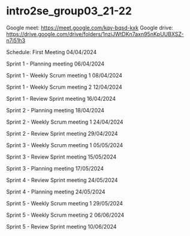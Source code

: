 # intro2se_group03_21-22
Google meet: https://meet.google.com/kqv-bqsd-kxk
Google drive: https://drive.google.com/drive/folders/1nziJWtDKn7axn95nKpUUBXSZ-n7i51h3

Schedule: 
First Meeting
04/04/2024


Sprint 1 - Planning meeting
06/04/2024

Sprint 1 - Weekly Scrum meeting 1
08/04/2024

Sprint 1 - Weekly Scrum meeting 2
12/04/2024

Sprint 1 - Review Sprint meeting
16/04/2024


Sprint 2 - Planning meeting
18/04/2024

Sprint 2 - Weekly Scrum meeting 1
24/04/2024

Sprint 2 - Review Sprint meeting
29/04/2024


Sprint 3 - Weekly Scrum meeting 1
05/05/2024

Sprint 3 - Review Sprint meeting
15/05/2024

Sprint 3 - Planning meeting
17/05/2024


Sprint 4 - Review Sprint meeting
24/05/2024

Sprint 4 - Planning meeting
24/05/2024


Sprint 5 - Weekly Scrum meeting 1
29/05/2024

Sprint 5 - Weekly Scrum meeting 2
06/06/2024

Sprint 5 - Review Sprint meeting
10/06/2024

